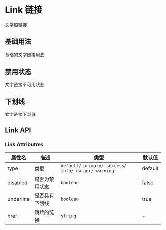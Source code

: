 # Link 链接

文字超链接

## 基础用法

基础的文字链接用法
<preview path="./basic.vue"></preview>

## 禁用状态

文字链接不可用状态
<preview path="./disabled.vue"></preview>

## 下划线

文字链接下划线
<preview path="./underline.vue"></preview>

## Link API

### Link Attributres

| 属性名    | 描述           | 类型                                               | 默认值  |
| --------- | -------------- | -------------------------------------------------- | ------- |
| type      | 类型           | `default/ primary/ success/ info/ danger/ warning` | default |
| disabled  | 是否为禁用状态 | `boolean`                                          | false   |
| underline | 是否具有下划线 | `boolean`                                          | true    |
| href      | 跳转的链接     | `string`                                           | -       |
